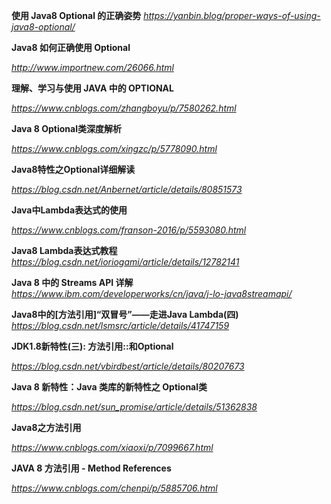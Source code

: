 **使用 Java8 Optional 的正确姿势**
*https://yanbin.blog/proper-ways-of-using-java8-optional/*



**Java8 如何正确使用 Optional**

*http://www.importnew.com/26066.html*



**理解、学习与使用 JAVA 中的 OPTIONAL**

*https://www.cnblogs.com/zhangboyu/p/7580262.html*



**Java 8 Optional类深度解析**

*https://www.cnblogs.com/xingzc/p/5778090.html*



**Java8特性之Optional详细解读**

*https://blog.csdn.net/Anbernet/article/details/80851573*



**Java中Lambda表达式的使用**

*https://www.cnblogs.com/franson-2016/p/5593080.html*



**Java8 Lambda表达式教程**
*https://blog.csdn.net/ioriogami/article/details/12782141*



**Java 8 中的 Streams API 详解**
*https://www.ibm.com/developerworks/cn/java/j-lo-java8streamapi/*



**Java8中的[方法引用]“双冒号”——走进Java Lambda(四)**
*https://blog.csdn.net/lsmsrc/article/details/41747159*



**JDK1.8新特性(三): 方法引用::和Optional**

*https://blog.csdn.net/vbirdbest/article/details/80207673*



**Java 8 新特性：Java 类库的新特性之 Optional类**

*https://blog.csdn.net/sun_promise/article/details/51362838*



**Java8之方法引用**

*https://www.cnblogs.com/xiaoxi/p/7099667.html*



**JAVA 8 方法引用 - Method References**

*https://www.cnblogs.com/chenpi/p/5885706.html*